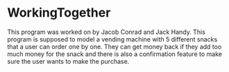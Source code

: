 # WorkingTogether
This program was worked on by Jacob Conrad and Jack Handy.
This program is supposed to model a vending machine with 5 different snacks that a user can order one by one. They can get money back if they add too much money for the snack and there is also a confirmation feature to make sure the user wants to make the purchase.
